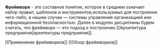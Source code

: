 **Фреймворк** - это составное понятие, которое в среднем означает набор правил, шаблонов и инструментов,используемых для построения чего-либо, в нашем случае — системы управления организацией или информационной безопасностью. Далее в модулях дисциплины будем считать, что фреймворк — это подход к построению [[Архитектура предприятия|архитектуры предприятия]].


[[Применение фреймворков]]
[[Обзор фреймворков]]
